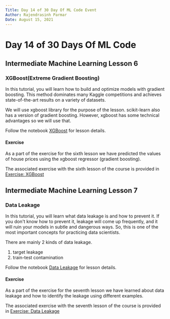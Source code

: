 ```yaml
---
Title: Day 14 of 30 Day Of ML Code Event
Author: Rajendrasinh Parmar
Date: August 15, 2021
---
```


# Day 14 of 30 Days Of ML Code

## Intermediate Machine Learning Lesson 6

### XGBoost(Extreme Gradient Boosting)

In this tutorial, you will learn how to build and optimize models with gradient boosting. This method dominates many Kaggle competitions and achieves state-of-the-art results on a variety of datasets.

We will use xgboost library for the purpose of the lesson. scikit-learn also has a version of gradient boosting. However, xgboost has some technical advantages so we will use that.

Follow the notebook [XGBoost](./xgboost.ipynb) for lesson details.

#### Exercise

As a part of the exercise for the sixth lesson we have predicted the values of house prices using the xgboost regressor (gradient boosting).

The associated exercise with the sixth lesson of the course is provided in [Exercise: XGBoost](./exercise-xgboost.ipynb)

## Intermediate Machine Learning Lesson 7

### Data Leakage

In this tutorial, you will learn what data leakage is and how to prevent it. If you don't know how to prevent it, leakage will come up frequently, and it will ruin your models in subtle and dangerous ways. So, this is one of the most important concepts for practicing data scientists.

There are mainly 2 kinds of data leakage.
1. target leakage
2. train-test contamination

Follow the notebook [Data Leakage](./data-leakage.ipynb) for lesson details.

#### Exercise

As a part of the exercise for the seventh lesson we have learned about data leakage and how to identify the leakage using different examples.

The associated exercise with the seventh lesson of the course is provided in [Exercise: Data Leakage](./exercise-data-leakage.ipynb)